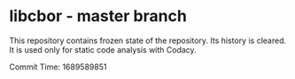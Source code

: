 # libcbor - master branch

This repository contains frozen state of the repository.
Its history is cleared. It is used only for static code
analysis with Codacy.

Commit Time: 1689589851